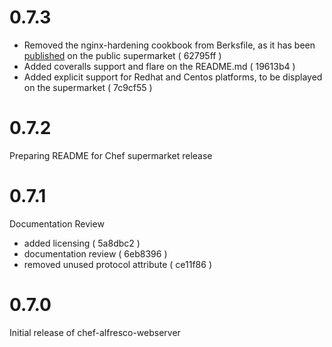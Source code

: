 # 0.7.3

- Removed the nginx-hardening cookbook from Berksfile, as it has been [published](https://supermarket.chef.io/cookbooks/nginx-hardening) on the public supermarket ( 62795ff )
- Added coveralls support and flare on the README.md ( 19613b4 )
- Added explicit support for Redhat and Centos platforms, to be displayed on the supermarket ( 7c9cf55 )

# 0.7.2

Preparing README for Chef supermarket release

# 0.7.1

Documentation Review

- added licensing ( 5a8dbc2 )
- documentation review ( 6eb8396 )
- removed unused protocol attribute ( ce11f86 )


# 0.7.0

Initial release of chef-alfresco-webserver
